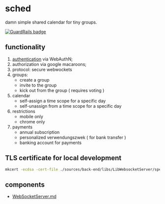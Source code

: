 # sched

damn simple shared calendar for tiny groups.

[![GuardRails badge](https://api.guardrails.io/v2/badges/work-shift/sched.svg?token=94013b89377fc9d3584ea3498ab11692c6ae17cbf4d8ae86b691d03ddc1a91fa&provider=github)](https://dashboard.guardrails.io/gh/work-shift/repos/139436)

## functionality

1. [authentication](docs/AUTH.md) via WebAuthN;
2. authorization via google macaroons;
3. protocol: secure webwockets
4. groups:
   - create a group
   - invite to the group
   - kick out from the group ( requires voting )
5. calendar
   - self-assign a time scope for a specific day
   - self-unassign from a time scope for a specific day
6. restrictions
   - mobile only
   - chrome only
7. payments
   - annual subscription
   - personalized verwendungszwek ( for bank transfer )
   - banking account for payments

## TLS certificate for local development

```bash
mkcert -ecdsa -cert-file ./sources/back-end/libs/LibWebsocketServer/specs/etc/ssl/certs/localhost.cert.pem -key-file ./sources/back-end/libs/LibWebsocketServer/specs/etc/ssl/certs/localhost.key.pem 127.0.0.1
```

## components

- [WebSocketServer.md](sources/back-end/libs/LibWebsocketServer/WebSocketServer.md)